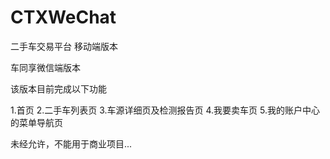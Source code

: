# CTXWeChat

二手车交易平台  移动端版本

车同享微信端版本

该版本目前完成以下功能

1.首页
2.二手车列表页
3.车源详细页及检测报告页
4.我要卖车页
5.我的账户中心的菜单导航页

未经允许，不能用于商业项目...
